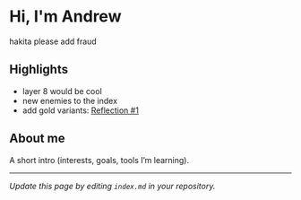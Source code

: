 # Hi, I'm Andrew
hakita please add fraud

## Highlights
- layer 8 would be cool
- new enemies to the index
- add gold variants: [Reflection #1](./posts/first_reflection.md)

## About me
A short intro (interests, goals, tools I’m learning).

---
*Update this page by editing `index.md` in your repository.*
